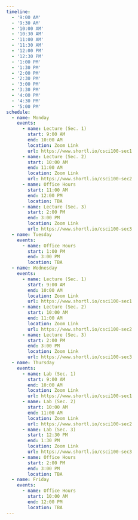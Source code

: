 ```yaml
---
timeline:
  - '9:00 AM'
  - '9:30 AM'
  - '10:00 AM'
  - '10:30 AM'
  - '11:00 AM'
  - '11:30 AM'
  - '12:00 PM'
  - '12:30 PM'
  - '1:00 PM'
  - '1:30 PM'
  - '2:00 PM'
  - '2:30 PM'
  - '3:00 PM'
  - '3:30 PM'
  - '4:00 PM'
  - '4:30 PM'
  - '5:00 PM'
schedule:
  - name: Monday
    events:
      - name: Lecture (Sec. 1)
        start: 9:00 AM
        end: 10:00 AM
        location: Zoom Link
        url: https://www.shortl.io/csci100-sec1
      - name: Lecture (Sec. 2)
        start: 10:00 AM
        end: 11:00 AM
        location: Zoom Link
        url: https://www.shortl.io/csci100-sec2
      - name: Office Hours
        start: 11:00 AM
        end: 12:00 PM
        location: TBA
      - name: Lecture (Sec. 3)
        start: 2:00 PM
        end: 3:00 PM
        location: Zoom Link
        url: https://www.shortl.io/csci100-sec3
  - name: Tuesday
    events:
      - name: Office Hours
        start: 1:00 PM
        end: 3:00 PM
        location: TBA
  - name: Wednesday
    events:
      - name: Lecture (Sec. 1)
        start: 9:00 AM
        end: 10:00 AM
        location: Zoom Link
        url: https://www.shortl.io/csci100-sec1
      - name: Lecture (Sec. 2)
        start: 10:00 AM
        end: 11:00 AM
        location: Zoom Link
        url: https://www.shortl.io/csci100-sec2
      - name: Lecture (Sec. 3)
        start: 2:00 PM
        end: 3:00 PM
        location: Zoom Link
        url: https://www.shortl.io/csci100-sec3
  - name: Thursday
    events:
      - name: Lab (Sec. 1)
        start: 9:00 AM
        end: 10:00 AM
        location: Zoom Link
        url: https://www.shortl.io/csci100-sec1
      - name: Lab (Sec. 2)
        start: 10:00 AM
        end: 11:00 AM
        location: Zoom Link
        url: https://www.shortl.io/csci100-sec2
      - name: Lab (Sec. 3)
        start: 12:30 PM
        end: 1:30 PM
        location: Zoom Link
        url: https://www.shortl.io/csci100-sec3
      - name: Office Hours
        start: 2:00 PM
        end: 3:00 PM
        location: TBA
  - name: Friday
    events:
      - name: Office Hours
        start: 10:00 AM
        end: 12:00 PM
        location: TBA
---
```

